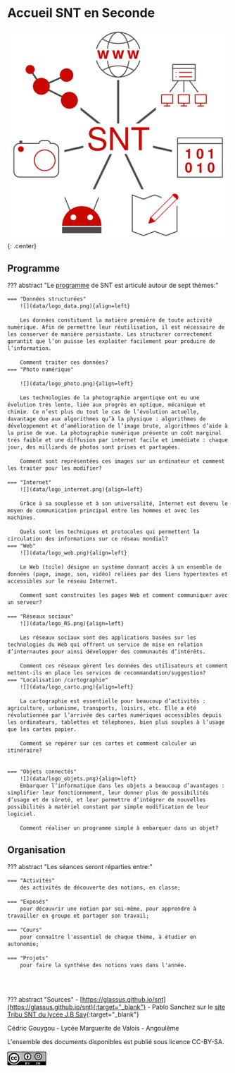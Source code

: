 # Accueil SNT en Seconde

![](data/logo_SNT.png){: .center}

<!-- <p align="center">
<img src="data/logo_SNT.png"  width=" 640 "/> 
</p> -->

## Programme

??? abstract "Le [programme](data/ProgrammeSNT.pdf) de SNT est articulé autour de sept thèmes:"

    === "Données structurées"
        ![](data/logo_data.png){align=left}
        
        Les données constituent la matière première de toute activité numérique. Afin de permettre leur réutilisation, il est nécessaire de les conserver de manière persistante. Les structurer correctement garantit que l’on puisse les exploiter facilement pour produire de l’information.

        Comment traiter ces données?
    === "Photo numérique"

        ![](data/logo_photo.png){align=left}
        
        Les technologies de la photographie argentique ont eu une évolution très lente, liée aux progrès en optique, mécanique et chimie. Ce n’est plus du tout le cas de l’évolution actuelle, davantage due aux algorithmes qu’à la physique : algorithmes de développement et d’amélioration de l’image brute, algorithmes d’aide à la prise de vue. La photographie numérique présente un coût marginal très faible et une diffusion par internet facile et immédiate : chaque jour, des milliards de photos sont prises et partagées.

        Comment sont représentées ces images sur un ordinateur et comment les traiter pour les modifier?

    === "Internet"
        ![](data/logo_internet.png){align=left}

        Grâce à sa souplesse et à son universalité, Internet est devenu le moyen de communication principal entre les hommes et avec les machines.

        Quels sont les techniques et protocoles qui permettent la circulation des informations sur ce réseau mondial?
    === "Web"
        ![](data/logo_web.png){align=left}

        Le Web (toile) désigne un système donnant accès à un ensemble de données (page, image, son, vidéo) reliées par des liens hypertextes et accessibles sur le réseau Internet.

        Comment sont construites les pages Web et comment communiquer avec un serveur?

    === "Réseaux sociaux"
        ![](data/logo_RS.png){align=left}

        Les réseaux sociaux sont des applications basées sur les technologies du Web qui offrent un service de mise en relation d’internautes pour ainsi développer des communautés d’intérêts.

        Comment ces réseaux gèrent les données des utilisateurs et comment mettent-ils en place les services de recommandation/suggestion?
    === "Localisation /cartographie"
        ![](data/logo_carto.png){align=left}

        La cartographie est essentielle pour beaucoup d’activités : agriculture, urbanisme, transports, loisirs, etc. Elle a été révolutionnée par l’arrivée des cartes numériques accessibles depuis les ordinateurs, tablettes et téléphones, bien plus souples à l’usage que les cartes papier.

        Comment se repérer sur ces cartes et comment calculer un itinéraire?


    === "Objets connectés"
        ![](data/logo_objets.png){align=left}
        Embarquer l’informatique dans les objets a beaucoup d’avantages : simplifier leur fonctionnement, leur donner plus de possibilités d’usage et de sûreté, et leur permettre d’intégrer de nouvelles possibilités à matériel constant par simple modification de leur logiciel.

        Comment réaliser un programme simple à embarquer dans un objet?




## Organisation

??? abstract "Les séances seront réparties entre:"

    === "Activités"
        des activités de découverte des notions, en classe;

    === "Exposés"
        pour découvrir une notion par soi-même, pour apprendre à travailler en groupe et partager son travail;

    === "Cours"
        pour connaître l'essentiel de chaque thème, à étudier en autonomie;

    === "Projets"
        pour faire la synthèse des notions vues dans l'année.


<br>

<br>

??? abstract "Sources"
    - [https://glassus.github.io/snt](https://glassus.github.io/snt){:target="_blank"} 
    - Pablo Sanchez sur le [site Tribu SNT du lycée J.B Say](https://tribu.phm.education.gouv.fr/portal/pagemarker/2/cms/default-domain/workspaces/ressources-snt-jbs/documents?displayLiveVersion=1&scope=__nocache&displayContext=taskbar&addToBreadcrumb=0){:target="_blank"} 


Cédric Gouygou - Lycée Marguerite de Valois - Angoulême

L'ensemble des documents disponibles est publié sous licence CC-BY-SA.

![](data/ccbysa.png)